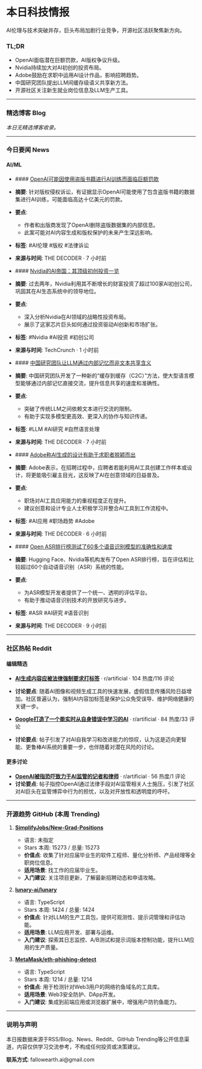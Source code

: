 <h1 id="">本日科技情报</h1>
<p>AI伦理与技术突破并存，巨头布局加剧行业竞争，开源社区活跃聚焦新方向。</p>
<h3 id="tldr">TL;DR</h3>
<ul>
<li>OpenAI面临潜在巨额罚款，AI版权争议升级。</li>
<li>Nvidia持续加大对AI初创的投资布局。</li>
<li>Adobe鼓励在求职中运用AI设计作品，影响招聘趋势。</li>
<li>中国研究团队提出LLM间缓存级语义共享新方法。</li>
<li>开源社区关注新生就业岗位信息及LLM生产工具。</li>
</ul>
<hr />
<h3 id="blog">精选博客 Blog</h3>
<p><em>本日无精选博客收录。</em></p>
<hr />
<h3 id="news">今日要闻 News</h3>
<h4 id="aiml">AI/ML</h4>
<ul>
<li><p>#### <a href="https://the-decoder.com/openai-could-face-a-billion-dollar-fine-over-claims-it-used-pirated-books-in-ai-training/">OpenAI可能因使用盗版书籍进行AI训练而面临巨额罚款</a></p></li>
<li><p><strong>摘要</strong>: 针对版权侵权诉讼，有证据显示OpenAI可能使用了包含盗版书籍的数据集进行AI训练，可能面临高达十亿美元的罚款。</p></li>
<li><p><strong>要点</strong>:</p>
<ul>
<li>作者和出版商发现了OpenAI删除盗版数据集的内部信息。</li>
<li>此案可能对AI内容生成和版权保护的未来产生深远影响。</li></ul></li>
<li><p><strong>标签</strong>: #AI伦理 #版权 #法律诉讼</p></li>
<li><p><strong>来源与时间</strong>: THE DECODER · 7 小时前</p></li>
<li><p>#### <a href="https://techcrunch.com/2025/10/12/nvidias-ai-empire-a-look-at-its-top-startup-investments/">Nvidia的AI帝国：其顶级初创投资一览</a></p></li>
<li><p><strong>摘要</strong>: 过去两年，Nvidia利用其不断增长的财富投资了超过100家AI初创公司，巩固其在AI生态系统中的领导地位。</p></li>
<li><p><strong>要点</strong>:</p>
<ul>
<li>深入分析Nvidia在AI领域的战略性投资布局。</li>
<li>展示了这家芯片巨头如何通过投资驱动AI创新和市场扩张。</li></ul></li>
<li><p><strong>标签</strong>: #Nvidia #AI投资 #初创公司</p></li>
<li><p><strong>来源与时间</strong>: TechCrunch · 1 小时前</p></li>
<li><p>#### <a href="https://the-decoder.com/chinese-researchers-let-llms-share-meaning-through-internal-memory-instead-of-text/">中国研究团队让LLM通过内部记忆而非文本共享含义</a></p></li>
<li><p><strong>摘要</strong>: 中国研究团队开发了一种新的“缓存到缓存（C2C）”方法，使大型语言模型能够通过内部记忆直接交流，提升信息共享的速度和准确性。</p></li>
<li><p><strong>要点</strong>:</p>
<ul>
<li>突破了传统LLM之间依赖文本进行交流的限制。</li>
<li>有助于实现多模型更高效、更深入的协作与知识传递。</li></ul></li>
<li><p><strong>标签</strong>: #LLM #AI研究 #自然语言处理</p></li>
<li><p><strong>来源与时间</strong>: THE DECODER · 7 小时前</p></li>
<li><p>#### <a href="https://the-decoder.com/adobe-says-ai-generated-designs-help-candidates-stand-out-in-the-hiring-process/">Adobe称AI生成的设计有助于求职者脱颖而出</a></p></li>
<li><p><strong>摘要</strong>: Adobe表示，在招聘过程中，应聘者若能利用AI工具创建工作样本或设计，将更能吸引雇主目光，这反映了AI在创意领域的日益普及。</p></li>
<li><p><strong>要点</strong>:</p>
<ul>
<li>职场对AI工具应用能力的重视程度正在提升。</li>
<li>建议创意和设计专业人士积极学习并整合AI工具到工作流程中。</li></ul></li>
<li><p><strong>标签</strong>: #AI应用 #职场趋势 #Adobe</p></li>
<li><p><strong>来源与时间</strong>: THE DECODER · 6 小时前</p></li>
<li><p>#### <a href="https://the-decoder.com/open-asr-leaderboard-tests-more-than-60-speech-recognition-models-for-accuracy-and-speed/">Open ASR排行榜测试了60多个语音识别模型的准确性和速度</a></p></li>
<li><p><strong>摘要</strong>: Hugging Face、Nvidia等机构发布了Open ASR排行榜，旨在评估和比较超过60个自动语音识别（ASR）系统的性能。</p></li>
<li><p><strong>要点</strong>:</p>
<ul>
<li>为ASR模型开发者提供了一个统一、透明的评估平台。</li>
<li>有助于推动语音识别技术的开放研究与进步。</li></ul></li>
<li><p><strong>标签</strong>: #ASR #AI研究 #语音识别</p></li>
<li><p><strong>来源与时间</strong>: THE DECODER · 9 小时前</p></li>
</ul>
<hr />
<h3 id="reddit">社区热帖 Reddit</h3>
<h4 id="-1">编辑精选</h4>
<ul>
<li><p><strong><a href="https://www.reddit.com/r/artificial/comments/1o4gu2c/ai_generated_content_should_be_legally_required/">AI生成内容应被法律强制要求打标签</a></strong> · r/artificial · 104 热度/116 评论</p></li>
<li><p><strong>讨论要点</strong>: 随着AI图像和视频生成工具的快速发展，虚假信息传播风险日益增加。社区普遍认为，强制AI内容加标签是保护公众免受误导、维护网络健康的关键一步。</p></li>
<li><p><strong><a href="https://i.redd.it/piot2nx79ouf1.png">Google打造了一个能实时从自身错误中学习的AI</a></strong> · r/artificial · 84 热度/33 评论</p></li>
<li><p><strong>讨论要点</strong>: 帖子引发了对AI自我学习和改进能力的惊叹，认为这是迈向更智能、更鲁棒AI系统的重要一步，也伴随着对潜在风险的讨论。</p></li>
</ul>
<h4 id="-2">更多讨论</h4>
<ul>
<li><strong><a href="https://www.reddit.com/gallery/1o4cnbi">OpenAI被指恐吓致力于AI监管的记者和律师</a></strong> · r/artificial · 56 热度/1 评论</li>
<li><strong>讨论要点</strong>: 帖子指控OpenAI通过法律手段对AI监管相关人士施压，引发了社区对AI巨头在监管博弈中行为的担忧，以及对开放性和透明度的呼吁。</li>
</ul>
<hr />
<h3 id="githubtrending">开源趋势 GitHub (本周 Trending)</h3>
<ol>
<li><p><strong><a href="https://github.com/SimplifyJobs/New-Grad-Positions">SimplifyJobs/New-Grad-Positions</a></strong></p>
<ul>
<li>语言: 未指定</li>
<li>Stars 本周: 15273 / 总量: 15273</li>
<li><strong>价值点</strong>: 收集了针对应届毕业生的软件工程师、量化分析师、产品经理等全职岗位信息。</li>
<li><strong>适用场景</strong>: 找工作的应届毕业生。</li>
<li><strong>入门建议</strong>: 关注项目更新，了解最新招聘动态和申请攻略。</li></ul></li>
<li><p><strong><a href="https://github.com/lunary-ai/lunary">lunary-ai/lunary</a></strong></p>
<ul>
<li>语言: TypeScript</li>
<li>Stars 本周: 1424 / 总量: 1424</li>
<li><strong>价值点</strong>: 针对LLM的生产工具包，提供可观测性、提示词管理和评估功能。</li>
<li><strong>适用场景</strong>: LLM应用开发、部署与运维。</li>
<li><strong>入门建议</strong>: 探索其日志监控、A/B测试和提示词版本控制功能，提升LLM应用的生产质量。</li></ul></li>
<li><p><strong><a href="https://github.com/MetaMask/eth-phishing-detect">MetaMask/eth-phishing-detect</a></strong></p>
<ul>
<li>语言: TypeScript</li>
<li>Stars 本周: 1214 / 总量: 1214</li>
<li><strong>价值点</strong>: 用于检测针对Web3用户的网络钓鱼域名的工具库。</li>
<li><strong>适用场景</strong>: Web3安全防护、DApp开发。</li>
<li><strong>入门建议</strong>: 集成到前端应用或浏览器扩展中，增强用户防钓鱼能力。</li></ul></li>
</ol>
<hr />
<h3 id="-3">说明与声明</h3>
<p>本日报数据来源于RSS/Blog、News、Reddit、GitHub Trending等公开信息渠道，内容仅供学习交流参考，不构成任何投资或决策建议。</p>
<p><strong>联系方式</strong>: fallowearth.ai@gmail.com</p>